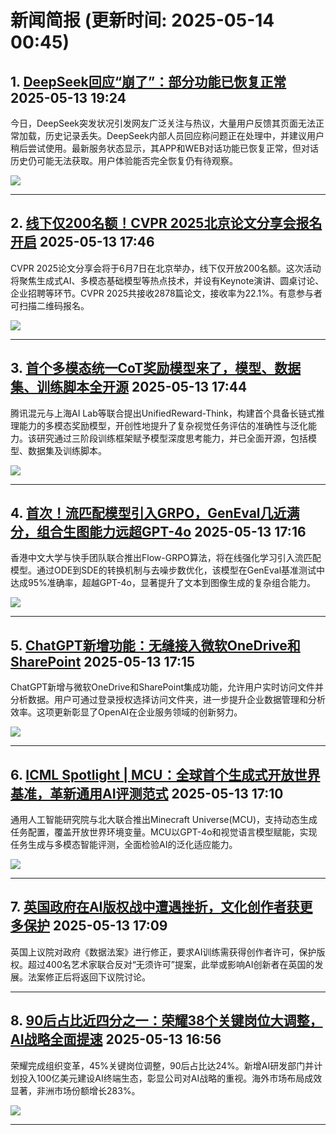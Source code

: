 # 新闻简报 (更新时间: 2025-05-14 00:45)

## 1. [DeepSeek回应“崩了”：部分功能已恢复正常](https://www.aibase.com/zh/news/18019)   2025-05-13 19:24

今日，DeepSeek突发状况引发网友广泛关注与热议，大量用户反馈其页面无法正常加载，历史记录丢失。DeepSeek内部人员回应称问题正在处理中，并建议用户稍后尝试使用。最新服务状态显示，其APP和WEB对话功能已恢复正常，但对话历史仍可能无法获取。用户体验能否完全恢复仍有待观察。

![](https://pic.chinaz.com/2025/0513/2025051319245881090.jpg)

---

## 2. [线下仅200名额！CVPR 2025北京论文分享会报名开启](https://www.jiqizhixin.com/articles/2025-05-13-9)   2025-05-13 17:46

CVPR 2025论文分享会将于6月7日在北京举办，线下仅开放200名额。这次活动将聚焦生成式AI、多模态基础模型等热点技术，并设有Keynote演讲、圆桌讨论、企业招聘等环节。CVPR 2025共接收2878篇论文，接收率为22.1%。有意参与者可扫描二维码报名。

![](https://image.jiqizhixin.com/uploads/editor/30a1a738-7ace-4695-a280-937e05d11cca/640.png)

---

## 3. [首个多模态统一CoT奖励模型来了，模型、数据集、训练脚本全开源](https://www.jiqizhixin.com/articles/2025-05-13-8)   2025-05-13 17:44

腾讯混元与上海AI Lab等联合提出UnifiedReward-Think，构建首个具备长链式推理能力的多模态奖励模型，开创性地提升了复杂视觉任务评估的准确性与泛化能力。该研究通过三阶段训练框架赋予模型深度思考能力，并已全面开源，包括模型、数据集及训练脚本。

![](https://image.jiqizhixin.com/uploads/editor/3c7021f0-f0ac-4534-8c09-eb009ecdabb6/640.png)

---

## 4. [首次！流匹配模型引入GRPO，GenEval几近满分，组合生图能力远超GPT-4o](https://www.jiqizhixin.com/articles/2025-05-13-7)   2025-05-13 17:16

香港中文大学与快手团队联合推出Flow-GRPO算法，将在线强化学习引入流匹配模型。通过ODE到SDE的转换机制与去噪步数优化，该模型在GenEval基准测试中达成95%准确率，超越GPT-4o，显著提升了文本到图像生成的复杂组合能力。

![](https://image.jiqizhixin.com/uploads/editor/53596eb9-3ade-4b25-abcb-0152d25547dd/640.png)

---

## 5. [ChatGPT新增功能：无缝接入微软OneDrive和SharePoint](https://www.aibase.com/zh/news/18018)   2025-05-13 17:15

ChatGPT新增与微软OneDrive和SharePoint集成功能，允许用户实时访问文件并分析数据。用户可通过登录授权选择访问文件夹，进一步提升企业数据管理和分析效率。这项更新彰显了OpenAI在企业服务领域的创新努力。

![](https://upload.chinaz.com/2025/0513/6388275328752738135853176.png)

---

## 6. [ICML Spotlight | MCU：全球首个生成式开放世界基准，革新通用AI评测范式](https://www.jiqizhixin.com/articles/2025-05-13-6)   2025-05-13 17:10

通用人工智能研究院与北大联合推出Minecraft Universe(MCU)，支持动态生成任务配置，覆盖开放世界环境变量。MCU以GPT-4o和视觉语言模型赋能，实现任务生成与多模态智能评测，全面检验AI的泛化适应能力。

![](https://image.jiqizhixin.com/uploads/editor/444c5e15-65f1-4743-84ca-be7b058935c5/640.png)

---

## 7. [英国政府在AI版权战中遭遇挫折，文化创作者获更多保护](https://www.aibase.com/zh/news/18017)   2025-05-13 17:09

英国上议院对政府《数据法案》进行修正，要求AI训练需获得创作者许可，保护版权。超过400名艺术家联合反对“无须许可”提案，此举或影响AI创新者在英国的发展。法案修正后将返回下议院讨论。

---

## 8. [90后占比近四分之一：荣耀38个关键岗位大调整，AI战略全面提速](https://www.aibase.com/zh/news/18016)   2025-05-13 16:56

荣耀完成组织变革，45%关键岗位调整，90后占比达24%。新增AI研发部门并计划投入100亿美元建设AI终端生态，彰显公司对AI战略的重视。海外市场布局成效显著，非洲市场份额增长283%。

![](https://pic.chinaz.com/picmap/202301151027284007_21.jpg)

---